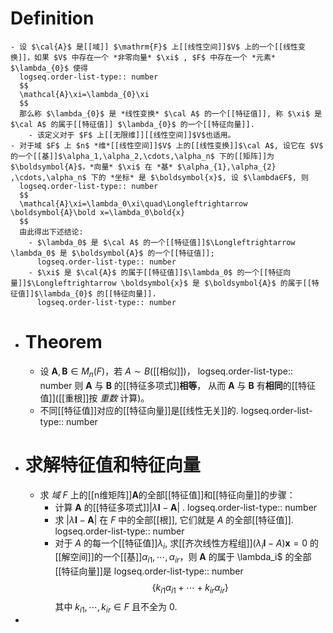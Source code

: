 # Definition
	- 设 $\cal{A}$ 是[[域]] $\mathrm{F}$ 上[[线性空间]]$V$ 上的一个[[线性变换]]，如果 $V$ 中存在一个 *非零向量* $\xi$ , $F$ 中存在一个 *元素* $\lambda_{0}$ 使得
	  logseq.order-list-type:: number
	  $$
	  \mathcal{A}\xi=\lambda_{0}\xi
	  $$
	  那么称 $\lambda_{0}$ 是 *线性变换* $\cal A$ 的一个[[特征值]], 称 $\xi$ 是 $\cal A$ 的属于[[特征值]] $\lambda_{0}$ 的一个[[特征向量]].
		- 该定义对于 $F$ 上[[无限维]][[线性空间]]$V$也适用。
	- 对于域 $F$ 上 $n$ *维*[[线性空间]]$V$ 上的[[线性变换]]$\cal A$, 设它在 $V$ 的一个[[基]]$\alpha_1,\alpha_2,\cdots,\alpha_n$ 下的[[矩阵]]为 $\boldsymbol{A}$，*向量* $\xi$ 在 *基* $\alpha_{1},\alpha_{2} ,\cdots,\alpha_n$ 下的 *坐标* 是 $\boldsymbol{x}$, 设 $\lambda∈F$, 则
	  logseq.order-list-type:: number
	  $$
	  \mathcal{A}\xi=\lambda_0\xi\quad\Longleftrightarrow \boldsymbol{A}\bold x=\lambda_0\bold{x}
	  $$
	  由此得出下述结论:
		- $\lambda_0$ 是 $\cal A$ 的一个[[特征值]]$\Longleftrightarrow \lambda_0$ 是 $\boldsymbol{A}$ 的一个[[特征值]];
		  logseq.order-list-type:: number
		- $\xi$ 是 $\cal{A}$ 的属于[[特征值]]$\lambda_0$ 的一个[[特征向量]]$\Longleftrightarrow \boldsymbol{x}$ 是 $\boldsymbol{A}$ 的属于[[特征值]]$\lambda_{0}$ 的[[特征向量]].
		  logseq.order-list-type:: number
- # Theorem
	- 设 $\boldsymbol{A}, \boldsymbol{B}\in M_n(F)$，若 $A\sim B$([[相似]])，
	  logseq.order-list-type:: number
	  则 $\boldsymbol{A}$ 与 $\boldsymbol{B}$ 的[[特征多项式]]**相等**，
	  从而 $\boldsymbol{A}$ 与 $\boldsymbol{B}$ 有**相同**的[[特征值]]([[重根]]按 *重数* 计算)。
	- 不同[[特征值]]对应的[[特征向量]]是[[线性无关]]的.
	  logseq.order-list-type:: number
- # 求解特征值和特征向量
	- 求 *域* $F$ 上的[[n维矩阵]]$\boldsymbol{A}$的全部[[特征值]]和[[特征向量]]的步骤：
		- 计算 $\boldsymbol{A}$ 的[[特征多项式]]$\left|\lambda \boldsymbol{I}-\boldsymbol{A}\right|$ .
		  logseq.order-list-type:: number
		- 求 $\left|\lambda \boldsymbol{I}-\boldsymbol{A}\right|$ 在 $F$ 中的全部[[根]], 它们就是 $A$ 的全部[[特征值]].
		  logseq.order-list-type:: number
		- 对于 $A$ 的每一个[[特征值]]$\lambda_i$, 求[[齐次线性方程组]]$(\lambda_i\boldsymbol{I}-A)\boldsymbol{x}=0$ 的[[解空间]]的一个[[基]]$\alpha_{i1}, \cdots,\alpha_{ir}$，则 $\boldsymbol{A}$ 的属于 \lambda_i$ 的全部[[特征向量]]是 
		  logseq.order-list-type:: number
		  $$\left\{k_{i1}\alpha_{i1}+\cdots+k_{ir}\alpha_{ir}\right\}$$
		  其中 $k_{i1},\cdots,k_{ir}\in F$ 且不全为 $0$.
-